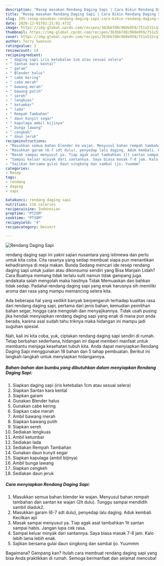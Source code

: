 ```yaml
---
description: "Resep masakan Rendang Daging Sapi | Cara Bikin Rendang Daging Sapi Yang Enak Dan Mudah"
title: "Resep masakan Rendang Daging Sapi | Cara Bikin Rendang Daging Sapi Yang Enak Dan Mudah"
slug: 295-resep-masakan-rendang-daging-sapi-cara-bikin-rendang-daging-sapi-yang-enak-dan-mudah
date: 2020-12-01T02:21:01.473Z
image: https://img-global.cpcdn.com/recipes/363bb7d8c960e959/751x532cq70/rendang-daging-sapi-foto-resep-utama.jpg
thumbnail: https://img-global.cpcdn.com/recipes/363bb7d8c960e959/751x532cq70/rendang-daging-sapi-foto-resep-utama.jpg
cover: https://img-global.cpcdn.com/recipes/363bb7d8c960e959/751x532cq70/rendang-daging-sapi-foto-resep-utama.jpg
author: Terry Swanson
ratingvalue: 3
reviewcount: 14
recipeingredient:
- " daging sapi iris ketebalan 1cm atau sesuai selera"
- " Santan kara kental"
- " garam"
- " Blender halus"
- " cabe kering"
- " cabe merah"
- " bawang merah"
- " bawang putih"
- " sereh"
- " lengkuas"
- " ketumbar"
- " lada"
- " Rempah Tambahan"
- " daun kunyit segar"
- " kapulaga ambil bijinya"
- " bunga lawang"
- " cengkeh"
- " daun jeruk"
recipeinstructions:
- "Masukkan semua bahan blender ke wajan. Menyusul bahan rempah tambahan dan santan ke wajan (2lt dulu). Tunggu sampai mendidih sambil diaduk2."
- "Masukkan garam (6-7 sdt dulu), penyedap lalu daging. Aduk kembali. Kecilkan api"
- "Masak sampai menyusut ya. Tiap agak asat tambahkan 1lt santan sampai habis. Jangan lupa cek rasa."
- "Sampai keluar minyak dari santannya. Saya biasa masak 7-8 jam. Kalo lebih lama lebih enak."
- "Sajikan bersama gulai daun singkong dan sambal ijo. Yuummm"
categories:
- Resep
tags:
- rendang
- daging
- sapi

katakunci: rendang daging sapi 
nutrition: 116 calories
recipecuisine: Indonesian
preptime: "PT25M"
cooktime: "PT38M"
recipeyield: "4"
recipecategory: Dessert

---
```



![Rendang Daging Sapi](https://img-global.cpcdn.com/recipes/363bb7d8c960e959/751x532cq70/rendang-daging-sapi-foto-resep-utama.jpg)


rendang daging sapi ini yakni sajian nusantara yang istimewa dan perlu untuk kita coba. Cita rasanya yang sedap membuat siapa pun menantikan kehadirannya di meja makan.
Bunda Sedang mencari ide resep rendang daging sapi untuk jualan atau dikonsumsi sendiri yang Bisa Manjain Lidah? Cara Buatnya memang tidak terlalu sulit namun tidak gampang juga. andaikata salah mengolah maka hasilnya Tidak Memuaskan dan bahkan tidak sedap. Padahal rendang daging sapi yang enak harusnya sih memiliki aroma dan rasa yang mampu memancing selera kita.

Ada beberapa hal yang sedikit banyak berpengaruh terhadap kualitas rasa dari rendang daging sapi, pertama dari jenis bahan, kemudian pemilihan bahan segar, hingga cara mengolah dan menyajikannya. Tidak usah pusing jika hendak menyiapkan rendang daging sapi yang enak di mana pun anda berada, karena asal sudah tahu triknya maka hidangan ini mampu jadi suguhan spesial.




Nah, kali ini kita coba, yuk, ciptakan rendang daging sapi sendiri di rumah. Tetap berbahan sederhana, hidangan ini dapat memberi manfaat untuk membantu menjaga kesehatan tubuh kita. Anda dapat menyiapkan Rendang Daging Sapi menggunakan 18 bahan dan 5 tahap pembuatan. Berikut ini langkah-langkah untuk menyiapkan hidangannya.

<!--inarticleads1-->

##### Bahan-bahan dan bumbu yang dibutuhkan dalam menyiapkan Rendang Daging Sapi:

1. Siapkan  daging sapi (iris ketebalan 1cm atau sesuai selera)
1. Siapkan  Santan kara kental
1. Siapkan  garam
1. Gunakan  Blender halus
1. Gunakan  cabe kering
1. Siapkan  cabe merah
1. Ambil  bawang merah
1. Siapkan  bawang putih
1. Siapkan  sereh
1. Sediakan  lengkuas
1. Ambil  ketumbar
1. Sediakan  lada
1. Sediakan  Rempah Tambahan
1. Gunakan  daun kunyit segar
1. Siapkan  kapulaga (ambil bijinya)
1. Ambil  bunga lawang
1. Siapkan  cengkeh
1. Sediakan  daun jeruk




<!--inarticleads2-->

##### Cara menyiapkan Rendang Daging Sapi:

1. Masukkan semua bahan blender ke wajan. Menyusul bahan rempah tambahan dan santan ke wajan (2lt dulu). Tunggu sampai mendidih sambil diaduk2.
1. Masukkan garam (6-7 sdt dulu), penyedap lalu daging. Aduk kembali. Kecilkan api
1. Masak sampai menyusut ya. Tiap agak asat tambahkan 1lt santan sampai habis. Jangan lupa cek rasa.
1. Sampai keluar minyak dari santannya. Saya biasa masak 7-8 jam. Kalo lebih lama lebih enak.
1. Sajikan bersama gulai daun singkong dan sambal ijo. Yuummm




Bagaimana? Gampang kan? Itulah cara membuat rendang daging sapi yang bisa Anda praktikkan di rumah. Semoga bermanfaat dan selamat mencoba!
